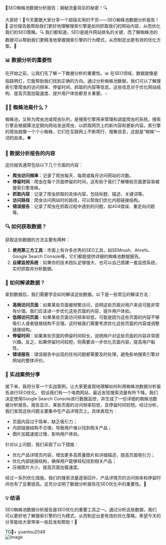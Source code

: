🎉SEO蜘蛛池数据分析报告：揭秘流量背后的秘密！🔍

大家好！👋今天要跟大家分享一个超级实用的干货——SEO蜘蛛池数据分析报告！🚀 这份报告能帮助我们更好地理解搜索引擎是如何抓取我们的网站内容，从而优化我们的SEO策略。🔍 我们都知道，SEO是提升网站排名的关键，而了解蜘蛛池的数据可以帮助我们更精准地掌握搜索引擎的行为模式，从而制定出更有效的优化方案。🎯

### 📊 数据分析的重要性
在开始之前，让我们先了解一下数据分析的重要性。📊 在SEO领域，数据就像是指路明灯，它能帮助我们找到正确的方向。通过分析蜘蛛池数据，我们可以了解搜索引擎爬虫的访问频率、停留时间、抓取的内容等信息。这些信息对于优化网站结构、提高页面加载速度、提升用户体验都至关重要。💡

### 🕵️‍♂️ 蜘蛛池是什么？
蜘蛛池，又称为爬虫池或爬虫队列，是搜索引擎用来管理和调度爬虫的系统。搜索引擎会根据算法定期向网站发送爬虫，以抓取网页上的新内容和更新内容。索引擎的爬虫就像一个个小蜘蛛，它们在互联网上不断爬行，搜集信息，这就是“蜘蛛”一词的由来。🕷️

### 🧐 数据分析报告的内容
这份报告通常包括以下几个方面的内容：
- **爬虫访问频率**：记录了爬虫每天、每周或每月访问网站的次数。
- **停留时间**：爬虫在每个页面停留的时间，这有助于我们了解哪些页面更容易被搜索引擎青睐。
- **抓取内容**：记录了爬虫抓取的具体内容，包括标题、描述、关键词等。
- **访问路径**：爬虫访问网站时的路径，可以帮我们优化内部链接结构。
- **错误报告**：记录了爬虫在抓取过程中遇到的问题，如404错误、重定向问题等。

### 🔍 如何获取数据？
获取这些数据的方法主要有两种：
1. **使用第三方工具**：市面上有许多优秀的SEO工具，如SEMrush、Ahrefs、Google Search Console等，它们都能提供详细的蜘蛛池数据报告。
2. **自建监控系统**：如果你的技术团队足够强大，也可以自己搭建一套监控系统，实时抓取并分析数据。

### 🚀 如何解读数据？
拿到数据后，我们需要学会如何解读这些数据。以下是一些常见的解读方法：
- **高频访问页面**：如果某些页面被频繁访问，说明这些页面对用户来说可能非常有价值。我们应该进一步优化这些页面的内容，提升用户体验。
- **低频访问页面**：如果某些页面访问频率较低，可能是因为这些页面的内容不够吸引人或者链接结构不合理。这时候我们需要考虑优化这些页面的内容或调整链接结构。
- **停留时间**：如果某些页面的停留时间较长，说明用户对这些页面的内容非常感兴趣。反之，如果停留时间较短，则需要进一步优化页面内容，提高用户黏性。
- **错误报告**：错误报告中出现的任何问题都需要及时处理，避免影响搜索引擎对网站的整体评价。

### 🌟 实战案例分享
接下来，我将分享一个实战案例，让大家更直观地理解如何利用蜘蛛池数据分析报告进行SEO优化。
假设我们有一个电商网站，最近发现搜索流量有所下降。我们决定使用Google Search Console进行数据监控，并生成了一份详细的蜘蛛池数据分析报告。报告显示，某些页面的访问频率较低，且停留时间较短。经过分析，我们发现这些问题主要集中在产品详情页上。具体表现为：
- 页面内容过于简单，缺乏吸引力；
- 内部链接结构不合理，导致用户难以找到相关产品；
- 图片加载速度过慢，影响用户体验。

针对以上问题，我们采取了以下措施：
- 优化产品详情页内容，增加更多高质量图片和详细描述，提高页面吸引力；
- 优化内部链接结构，确保用户能够轻松找到相关产品；
- 压缩图片大小，提高页面加载速度。

经过一系列优化措施，我们的搜索流量逐渐回升，产品详情页的访问频率和停留时间也有了显著提高。这充分证明了数据分析报告在SEO优化中的重要性。🎉

### 💡 结语
SEO蜘蛛池数据分析报告是SEO优化的重要工具之一。通过分析这些数据，我们可以更好地了解搜索引擎的行为模式，从而制定出更有效的优化策略。希望今天的分享能给大家带来一些启发和帮助！🌟

TG💪+ yuantou2048  
![Image](https://github.com/user-attachments/assets/42a5a4a5-fea9-4a1d-8aa0-73e57e430cca)